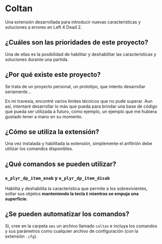# Coltan

Una extensión desarrollada para introducir nuevas características y soluciones a errores en Left 4 Dead 2.

## ¿Cuáles son las prioridades de este proyecto?

Una de ellas es la posibilidad de habilitar y deshabilitar las características y soluciones durante una partida.

## ¿Por qué existe este proyecto?

Se trata de un proyecto personal, un prototipo, que intento desarrollar seriamente…

En mi travesía, encontré varios límites técnicos que no pude superar. Aun así, intentaré desarrollar lo más que pueda para brindar una base de código que pueda ser utilizada a futuro, como ejemplo, un ejemplo que me hubiera gustado tener a mano en su momento.

## ¿Cómo se utiliza la extensión?

Una vez instalada y habilitada la extensión, simplemente el anfitrión debe utilizar los comandos disponibles.

## ¿Qué comandos se pueden utilizar?

### `e_plyr_dp_item_enab` y `e_plyr_dp_item_disab`

Habilita y deshabilita la característica que permite a los sobrevivientes, soltar sus objetos **manteniendo la tecla `E` mientras se empuja una superficie.**

## ¿Se pueden automatizar los comandos?

Sí, cree en la carpeta `ems` un archivo llamado `coltan` e incluya los comandos y sus parámetros como cualquier archivo de configuración (con la extensión `.cfg`).
